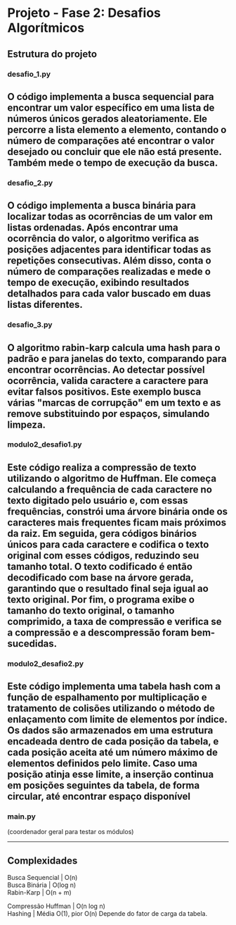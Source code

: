 # Projeto - Fase 2: Desafios Algorítmicos

## Estrutura do projeto

### desafio_1.py  
O código implementa a busca sequencial para encontrar um valor específico em uma lista de números únicos gerados aleatoriamente. Ele percorre a lista elemento a elemento, contando o número de comparações até encontrar o valor desejado ou concluir que ele não está presente. Também mede o tempo de execução da busca.  
---

### desafio_2.py  
O código implementa a busca binária para localizar todas as ocorrências de um valor em listas ordenadas. Após encontrar uma ocorrência do valor, o algoritmo verifica as posições adjacentes para identificar todas as repetições consecutivas. Além disso, conta o número de comparações realizadas e mede o tempo de execução, exibindo resultados detalhados para cada valor buscado em duas listas diferentes.  
---

### desafio_3.py  
O algoritmo rabin-karp calcula uma hash para o padrão e para janelas do texto, comparando para encontrar ocorrências. Ao detectar possível ocorrência, valida caractere a caractere para evitar falsos positivos. Este exemplo busca várias "marcas de corrupção" em um texto e as remove substituindo por espaços, simulando limpeza.  
---

### modulo2_desafio1.py  
Este código realiza a compressão de texto utilizando o algoritmo de Huffman. Ele começa calculando a frequência de cada caractere no texto digitado pelo usuário e, com essas frequências, constrói uma árvore binária onde os caracteres mais frequentes ficam mais próximos da raiz. Em seguida, gera códigos binários únicos para cada caractere e codifica o texto original com esses códigos, reduzindo seu tamanho total. O texto codificado é então decodificado com base na árvore gerada, garantindo que o resultado final seja igual ao texto original. Por fim, o programa exibe o tamanho do texto original, o tamanho comprimido, a taxa de compressão e verifica se a compressão e a descompressão foram bem-sucedidas. 
---

### modulo2_desafio2.py  
Este código implementa uma tabela hash com a função de espalhamento por multiplicação e tratamento de colisões utilizando o método de enlaçamento com limite de elementos por índice. Os dados são armazenados em uma estrutura encadeada dentro de cada posição da tabela, e cada posição aceita até um número máximo de elementos definidos pelo limite. Caso uma posição atinja esse limite, a inserção continua em posições seguintes da tabela, de forma circular, até encontrar espaço disponível
---

### main.py  
(coordenador geral para testar os módulos)

---

## Complexidades

                    
Busca Sequencial    | O(n)                    
Busca Binária       | O(log n)                
Rabin-Karp          | O(n + m)  


Compressão Huffman	| O(n log n)	
Hashing            |	Média O(1), pior O(n)	Depende do fator de carga da tabela.
